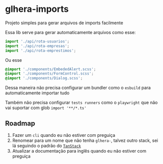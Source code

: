 # glhera-imports

Projeto simples para gerar arquivos de imports facilmente

Essa lib serve para gerar automaticamente arquivos como esse:

```ts
import './api/rota-usuarios';
import './api/rota-empresas';
import './api/rota-emprestimos';
```

Ou esse

```scss
@import './components/EmbededAlert.scss';
@import './components/FormControl.scss';
@import './components/Dialog.scss';
```

Dessa maneira não precisa configurar um bundler como o `esbuild` para automaticamente importar tudo

Também não precisa configurar `tests runners` como o `playwright` que não vai suportar com glob `import '**/*.ts'`

## Roadmap

1. Fazer um `cli` quando eu não estiver com preguiça
2. Renomear para um nome que não tenha `glhera-`, talvez outro stack, sei lá seguindo o padrão do [`TanStack`](https://tanstack.com/)
3. Atualizar a documentação para inglês quando eu não estiver com preguiça
